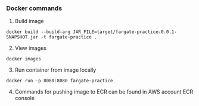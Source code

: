 ### Docker commands
1. Build image
```
docker build --build-arg JAR_FILE=target/fargate-practice-0.0.1-SNAPSHOT.jar -t fargate-practice .
```
2. View images
```
docker images
```
3. Run container from image locally
```
docker run -p 8080:8080 fargate-practice
```
4. Commands for pushing image to ECR can be found in AWS account ECR console